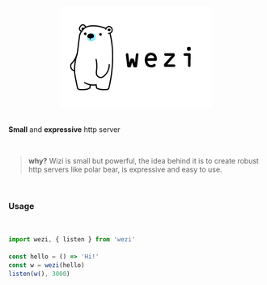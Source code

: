 <div align="center">
    <img src="https://github.com/11ume/wezi-assets/blob/main/logo.png?raw=true" width="300" height="auto"/>
</div>


<br>

**Small** and **expressive** http server

<br>


> **why?** Wizi is small but powerful, the idea behind it is to create robust http servers like polar bear, is expressive and easy to use. 

<br>


### Usage

<br>

```ts
import wezi, { listen } from 'wezi'

const hello = () => 'Hi!'
const w = wezi(hello)
listen(w(), 3000)
```
